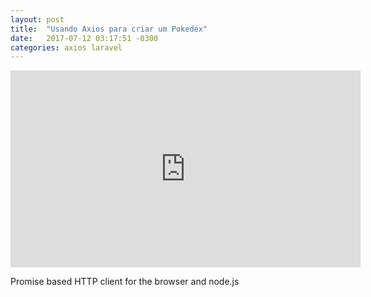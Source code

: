 ```yaml
---
layout: post
title:  "Usando Axios para criar um Pokedéx"
date:   2017-07-12 03:17:51 -0300
categories: axios laravel
---
```


<iframe width="560" height="315" src="https://www.youtube.com/embed/bZygACzfhTs" frameborder="0" allowfullscreen></iframe>

Promise based HTTP client for the browser and node.js

